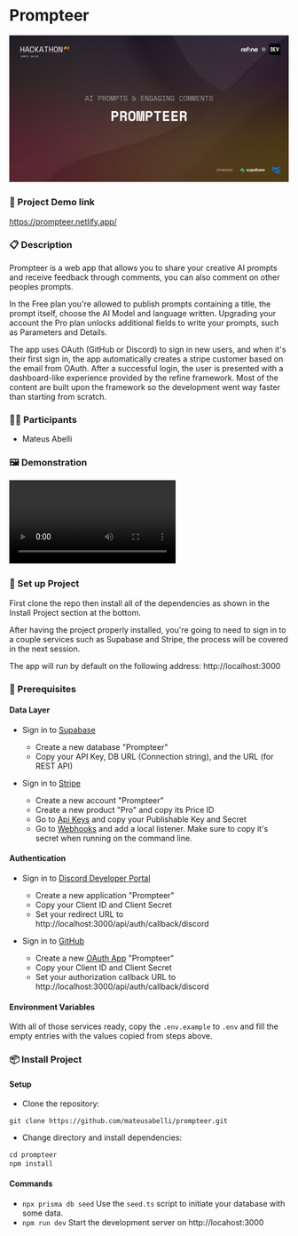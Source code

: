 # Prompteer

![](.github/cover.jpg)

### 🔗 Project Demo link

https://prompteer.netlify.app/

### 📋 Description

Prompteer is a web app that allows you to share your creative AI prompts and receive feedback through comments, you can also comment on other peoples prompts.

In the Free plan you're allowed to publish prompts containing a title, the prompt itself, choose the AI Model and language written. Upgrading your account the Pro plan unlocks additional fields to write your prompts, such as Parameters and Details.

The app uses OAuth (GitHub or Discord) to sign in new users, and when it's their first sign in, the app automatically creates a stripe customer based on the email from OAuth. After a successful login, the user is presented with a dashboard-like experience provided by the refine framework. Most of the content are built upon the framework so the development went way faster than starting from scratch.

### 👨‍💻 Participants

- Mateus Abelli

### 🖼 Demonstration

<video src="https://github.com/mateusabelli/prompteer/assets/43862225/db54682b-73bc-4f21-9065-d301ba566a74"></video>

### 🧪 Set up Project

First clone the repo then install all of the dependencies as shown in the Install Project section at the bottom.

After having the project properly installed, you're going to need to sign in to a couple services such as Supabase and Stripe, the process will be covered in the next session.

The app will run by default on the following address: http://localhost:3000

### 🧱 Prerequisites

#### Data Layer

- Sign in to [Supabase](https://app.supabase.com/sign-in)

  - Create a new database "Prompteer"
  - Copy your API Key, DB URL (Connection string), and the URL (for REST API)

- Sign in to [Stripe](https://stripe.com)
  - Create a new account "Prompteer"
  - Create a new product "Pro" and copy its Price ID
  - Go to [Api Keys](https://dashboard.stripe.com/test/apikeys) and copy your Publishable Key and Secret
  - Go to [Webhooks](https://dashboard.stripe.com/test/webhooks) and add a local listener. Make sure to copy it's secret when running on the command line.

#### Authentication

- Sign in to [Discord Developer Portal](https://discord.com/developers/applications)

  - Create a new application "Prompteer"
  - Copy your Client ID and Client Secret
  - Set your redirect URL to http://localhost:3000/api/auth/callback/discord

- Sign in to [GitHub](https://github.com/)
  - Create a new [OAuth App](https://github.com/settings/developers) "Prompteer"
  - Copy your Client ID and Client Secret
  - Set your authorization callback URL to http://localhost:3000/api/auth/callback/discord

#### Environment Variables

With all of those services ready, copy the `.env.example` to `.env` and fill the empty entries with the values copied from steps above.

### 📦 Install Project

#### Setup

- Clone the repository:

```
git clone https://github.com/mateusabelli/prompteer.git
```

- Change directory and install dependencies:

```
cd prompteer
npm install
```

#### Commands

- `npx prisma db seed` Use the `seed.ts` script to initiate your database with some data.
- `npm run dev` Start the development server on http://locahost:3000
